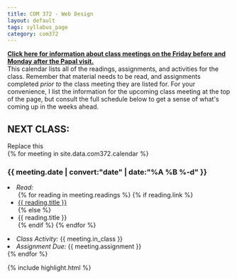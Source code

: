 ```yaml
---
title: COM 372 - Web Design
layout: default
tags: syllabus_page
category: com372
---
```

<strong><a href="/areclassescanceledforthepope.html">Click here for information about class meetings on the Friday before and Monday after the Papal visit.</a></strong><br>
This calendar lists all of the readings, assignments, and activities for the class. Remember that material needs to be read, and assignments completed <em>prior to</em> the class meeting they are listed for. For your convenience, I list the information for the upcoming class meeting at the top of the page, but consult the full schedule below to get a sense of what's coming up in the weeks ahead.

<div id="meeting_jumbo" class="jumbotron">
  <h2>NEXT CLASS:</h2>
  <div id="next_meeting">
    Replace this
  </div>
</div>
{% for meeting in site.data.com372.calendar %}
<div id="{{ meeting.date }}" class="class_meeting">
<h3>{{ meeting.date | convert:"date" | date:"%A %B %-d" }}</h3>
  <li><em>Read:</em>
    <ul>
    {% for reading in meeting.readings %}
      {% if reading.link %}
        <li><a href="{{ reading.link }}" target="_blank">{{ reading.title }}</a></li>
      {% else %}
        <li>{{ reading.title }}</li>
      {% endif %}
    {% endfor %}
    </ul>
    </li>  
  <li><em>Class Activity:</em> {{ meeting.in_class }}</li>
  <li><em>Assignment Due:</em> {{ meeting.assignment }}</li>
</ul>  
</div>
{% endfor %}

{% include highlight.html %}
